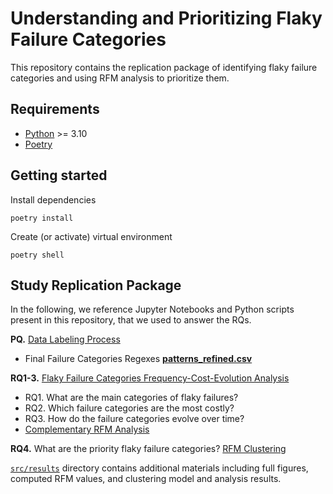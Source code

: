 # Understanding and Prioritizing Flaky Failure Categories

This repository contains the replication package of identifying flaky failure categories and using RFM analysis to prioritize them.

## Requirements

* [Python](https://www.python.org/downloads/) >= 3.10
* [Poetry](https://python-poetry.org/)

## Getting started

Install dependencies

```script
poetry install
```

Create (or activate) virtual environment

```script
poetry shell
```

## Study Replication Package

In the following, we reference Jupyter Notebooks and Python scripts present in this repository, that we used to answer the RQs.

__PQ.__ [Data Labeling Process](./src/02_failure_categories_labeling.ipynb)

* Final Failure Categories Regexes __[patterns_refined.csv](./src/scripts/patterns_refined.csv)__

__RQ1-3.__ [Flaky Failure Categories Frequency-Cost-Evolution Analysis](./src/03_label_prioritization.ipynb)

* RQ1. What are the main categories of flaky failures?
* RQ2. Which failure categories are the most costly?
* RQ3. How do the failure categories evolve over time?
* [Complementary RFM Analysis](./src/04_labels_rfm_analysis.ipynb)

__RQ4.__ What are the priority flaky failure categories? [RFM Clustering](./src/04_labels_rfm_clustering.ipynb)

[`src/results`](./src/results/) directory contains additional materials including full figures, computed RFM values, and clustering model and analysis results.
